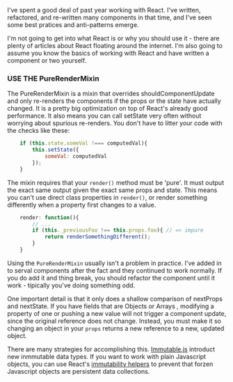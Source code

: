 I've spent a good deal of past year working with React. I've written, refactored, and re-written many components in that time, and I've seen some best pratices and anti-patterns emerge.

I'm not going to get into what React is or why you should use it - there are plenty of articles about React floating around the internet. I'm also going to assume you know the basics of working with React and have written a component or two yourself.

### USE THE PureRenderMixin

The PureRenderMixin is a mixin that overrides shouldComponentUpdate and only re-renders the components if the props or the state have actually changed. It is a pretty big optimization on top of React's already good performance. It also means you can call setState very often without worrying about spurious re-renders. You don't have to litter your code with the checks like these:

```javascript
    if (this.state.someVal !=== computedVal){
        this.setState({
            someVal: computedVal
        });
    }
```

The mixin requires that your `render()` method must be 'pure'. It must output the exact same output given the exact same props and state. This means you can't use direct class properties in `render()`, or render something differently when a property first changes to a value.

```javascript
    render: function(){
        // ...
        if (this._previousFoo !== this.props.foo){ // => impure
            return renderSomethingDifferent();
        }
    }
```
Using the `PureRenderMixin` usually isn't a problem in practice. I've added in to serval components after the fact and they continued to work normally. If you do add it and thing break, you should refactor the component until it work - tipically you've doing something odd.

One important detail is that it only does a shallow comparison of nextProps and nextState. If you have fields that are Objects or Arrays , modifying a property of one or pushing a new value will not trigger a component update, since the original reference does not change. Instead, you must make it so changing an object in your `props` returns a new reference to a new, updated object.

There are many strategies for accomplishing this. [Immutable.js](http://facebook.github.io/immutable-js/) introduct new inmmutable data types. If you want to work with plain Javascript objects, you can use React's [immutability helpers](http://facebook.github.io/react/docs/update.html) to prevent that forzen Javascript objects are persistent data collections.












































